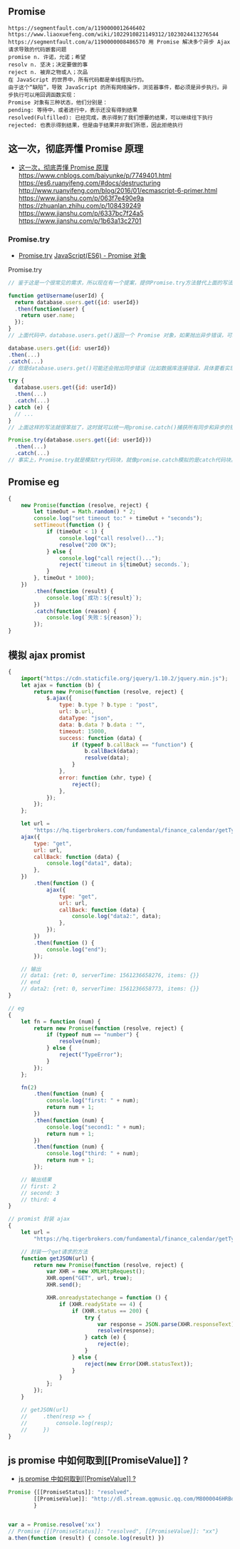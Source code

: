 ## Promise

```
https://segmentfault.com/a/1190000012646402
https://www.liaoxuefeng.com/wiki/1022910821149312/1023024413276544
https://segmentfault.com/a/1190000008486570 用 Promise 解决多个异步 Ajax 请求导致的代码嵌套问题
promise n. 许诺，允诺；希望
resolv n. 坚决；决定要做的事
reject n. 被弃之物或人；次品
在 JavaScript 的世界中，所有代码都是单线程执行的。
由于这个“缺陷”，导致 JavaScript 的所有网络操作，浏览器事件，都必须是异步执行。异步执行可以用回调函数实现：
Promise 对象有三种状态，他们分别是：
pending: 等待中，或者进行中，表示还没有得到结果
resolved(Fulfilled): 已经完成，表示得到了我们想要的结果，可以继续往下执行
rejected: 也表示得到结果，但是由于结果并非我们所愿，因此拒绝执行
```

## 这一次，彻底弄懂 Promise 原理

-   [这一次，彻底弄懂 Promise 原理](https://zhuanlan.zhihu.com/p/108439249)
    https://www.cnblogs.com/baiyunke/p/7749401.html
    https://es6.ruanyifeng.com/#docs/destructuring
    http://www.ruanyifeng.com/blog/2016/01/ecmascript-6-primer.html
    https://www.jianshu.com/p/063f7e490e9a
    https://zhuanlan.zhihu.com/p/108439249
    https://www.jianshu.com/p/6337bc7f24a5
    https://www.jianshu.com/p/1b63a13c2701

### Promise.try

-   [Promise.try](https://www.jianshu.com/p/0669749eff8f)
    [JavaScript(ES6) - Promise 对象](https://www.jianshu.com/p/40fcedf84405)

Promise.try

```js
// 鉴于这是一个很常见的需求，所以现在有一个提案，提供Promise.try方法替代上面的写法。

function getUsername(userId) {
  return database.users.get({id: userId})
  .then(function(user) {
    return user.name;
  });
}
// 上面代码中，database.users.get()返回一个 Promise 对象，如果抛出异步错误，可以用catch方法捕获，就像下面这样写。

database.users.get({id: userId})
.then(...)
.catch(...)
// 但是database.users.get()可能还会抛出同步错误（比如数据库连接错误，具体要看实现方法），这时你就不得不用try...catch去捕获。

try {
  database.users.get({id: userId})
  .then(...)
  .catch(...)
} catch (e) {
  // ...
}
// 上面这样的写法就很笨拙了，这时就可以统一用promise.catch()捕获所有同步和异步的错误。

Promise.try(database.users.get({id: userId}))
  .then(...)
  .catch(...)
// 事实上，Promise.try就是模拟try代码块，就像promise.catch模拟的是catch代码块。
```

## Promise eg

```js
{
	new Promise(function (resolve, reject) {
		let timeOut = Math.random() * 2;
		console.log("set timeout to:" + timeOut + "seconds");
		setTimeout(function () {
			if (timeOut < 1) {
				console.log("call resolve()...");
				resolve("200 OK");
			} else {
				console.log("call reject()...");
				reject(`timeout in ${timeOut} seconds.`);
			}
		}, timeOut * 1000);
	})
		.then(function (result) {
			console.log(`成功：${result}`);
		})
		.catch(function (reason) {
			console.log(`失败：${reason}`);
		});
}
```

## 模拟 ajax promist

```js
{
	import("https://cdn.staticfile.org/jquery/1.10.2/jquery.min.js");
	let ajax = function (b) {
		return new Promise(function (resolve, reject) {
			$.ajax({
				type: b.type ? b.type : "post",
				url: b.url,
				dataType: "json",
				data: b.data ? b.data : "",
				timeout: 15000,
				success: function (data) {
					if (typeof b.callBack == "function") {
						b.callBack(data);
						resolve(data);
					}
				},
				error: function (xhr, type) {
					reject();
				},
			});
		});
	};

	let url =
		"https://hq.tigerbrokers.com/fundamental/finance_calendar/getType/2017-02-26/2017-06-10";
	ajax({
		type: "get",
		url: url,
		callBack: function (data) {
			console.log("data1", data);
		},
	})
		.then(function () {
			ajax({
				type: "get",
				url: url,
				callBack: function (data) {
					console.log("data2:", data);
				},
			});
		})
		.then(function () {
			console.log("end");
		});

	// 输出
	// data1: {ret: 0, serverTime: 1561236658276, items: {}}
	// end
	// data2: {ret: 0, serverTime: 1561236658773, items: {}}
}

// eg
{
	let fn = function (num) {
		return new Promise(function (resolve, reject) {
			if (typeof num == "number") {
				resolve(num);
			} else {
				reject("TypeError");
			}
		});
	};

	fn(2)
		.then(function (num) {
			console.log("first: " + num);
			return num + 1;
		})
		.then(function (num) {
			console.log("second1: " + num);
			return num + 1;
		})
		.then(function (num) {
			console.log("third: " + num);
			return num + 1;
		});

	// 输出结果
	// first: 2
	// second: 3
	// third: 4
}

// promist 封装 ajax
{
	let url =
		"https://hq.tigerbrokers.com/fundamental/finance_calendar/getType/2017-02-26/2017-06-10";

	// 封装一个get请求的方法
	function getJSON(url) {
		return new Promise(function (resolve, reject) {
			var XHR = new XMLHttpRequest();
			XHR.open("GET", url, true);
			XHR.send();

			XHR.onreadystatechange = function () {
				if (XHR.readyState == 4) {
					if (XHR.status == 200) {
						try {
							var response = JSON.parse(XHR.responseText);
							resolve(response);
						} catch (e) {
							reject(e);
						}
					} else {
						reject(new Error(XHR.statusText));
					}
				}
			};
		});
	}

	// getJSON(url)
	//     .then(resp => {
	//         console.log(resp);
	//     })
}
```

## js promise 中如何取到[[PromiseValue]] ?

-   [js promise 中如何取到[[PromiseValue]] ?](https://segmentfault.com/q/1010000010670739)

```js
Promise {[[PromiseStatus]]: "resolved",
        [[PromiseValue]]: "http://dl.stream.qqmusic.qq.com/M8000046HRBd0FvKLm…C380C8F140044403EDC0124&guid=489780640&fromtag=30"
        }


var a = Promise.resolve('xx')
// Promise {[[PromiseStatus]]: "resolved", [[PromiseValue]]: "xx"}
a.then(function (result) { console.log(result) })
```
